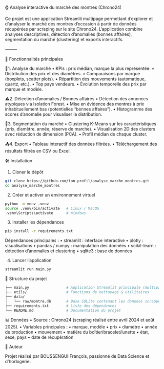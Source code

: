 ⌚ Analyse interactive du marché des montres (Chrono24)

Ce projet est une application Streamlit multipage permettant d’explorer et d’analyser le marché des montres d’occasion à partir de données récupérées par scraping sur le site Chrono24.
L’application combine analyses descriptives, détection d’anomalies (bonnes affaires), segmentation du marché (clustering) et exports interactifs.

⸻

🚀 Fonctionnalités principales

🔎1. Analyse du marché
	•	KPIs : prix médian, marque la plus représentée.
	•	Distribution des prix et des diamètres.
	•	Comparaisons par marque (boxplots, scatter plots).
	•	Répartition des mouvements (automatique, quartz, etc.).
	•	Top pays vendeurs.
	•	Évolution temporelle des prix par marque et modèle.

⚠️2. Détection d’anomalies / Bonnes affaires
	•	Détection des annonces atypiques via Isolation Forest.
	•	Mise en évidence des montres à prix inhabituellement bas (potentielles “bonnes affaires”).
	•	Histogramme des scores d’anomalie pour visualiser la distribution.

🧩3. Segmentation du marché
	•	Clustering K-Means sur les caractéristiques (prix, diamètre, année, réserve de marche).
	•	Visualisation 2D des clusters avec réduction de dimension (PCA).
	•	Profil médian de chaque cluster.

📤4. Export
	•	Tableau interactif des données filtrées.
	•	Téléchargement des résultats filtrés en CSV ou Excel.

🛠️ Installation

1. Cloner le dépôt

```bash
git clone https://github.com/ton-profil/analyse_marche_montres.git
cd analyse_marche_montres
```

2. Créer et activer un environnement virtuel

```bash
python -m venv .venv
source .venv/bin/activate   # Linux / MacOS
.venv\Scripts\activate      # Windows
```
3. Installer les dépendances
   
```bash
pip install -r requirements.txt
```

Dépendances principales :
	•	streamlit : interface interactive
	•	plotly : visualisations
	•	pandas / numpy : manipulation des données
	•	scikit-learn : détection d’anomalies et clustering
	•	sqlite3 : base de données

4. Lancer l’application

```bash
streamlit run main.py
```

📂 Structure du projet

```bash
├── main.py                 # Application Streamlit principale (multipage via onglets)
├── utils/                  # Fonctions de nettoyage & utilitaires
├── data/
│   └── raw/montre.db       # Base SQLite contenant les données scrappées
├── requirements.txt        # Liste des dépendances
└── README.md               # Documentation du projet
```
📊 Données
	•	Source : Chrono24 (scraping réalisé entre avril 2024 et août 2025).
	•	Variables principales :
	•	marque, modèle
	•	prix
	•	diamètre
	•	année de production
	•	mouvement
	•	matière du boîtier/bracelet/lunette
	•	état, sexe, pays
	•	date de récupération

  👤 Auteur

Projet réalisé par BOUSSENGUI François, passionné de Data Science et d’horlogerie.
